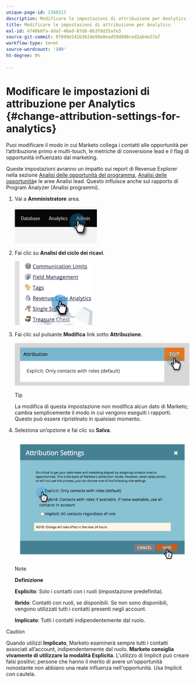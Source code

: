 ```yaml
---
unique-page-id: 2360217
description: Modificare le impostazioni di attribuzione per Analytics - Documenti Marketo - Documentazione del prodotto
title: Modificare le impostazioni di attribuzione per Analytics
exl-id: 4740b0fa-ddaf-46ed-87d6-8b3f8d35afe3
source-git-commit: 07899e541b3624e99e0ead59d898ced2ab4e57af
workflow-type: tm+mt
source-wordcount: '189'
ht-degree: 0%

---
```


# Modificare le impostazioni di attribuzione per Analytics {#change-attribution-settings-for-analytics}

Puoi modificare il modo in cui Marketo collega i contatti alle opportunità per l’attribuzione primo e multi-touch, le metriche di conversione lead e il flag di opportunità influenzato dal marketing.

Queste impostazioni avranno un impatto sui report di Revenue Explorer nella sezione [Analisi delle opportunità del programma](/help/marketo/product-docs/reporting/revenue-cycle-analytics/program-analytics/understanding-the-program-opportunity-analysis-area.md), [Analisi delle opportunità](/help/marketo/product-docs/reporting/revenue-cycle-analytics/revenue-explorer/understanding-opportunity-analysis-in-revenue-explorer.md)e le aree Analisi lead. Questo influisce anche sul rapporto di Program Analyzer (Analisi programmi).

1. Vai a **Amministratore** area.

   ![](assets/change-attribution-settings-for-analytics-1.png)

1. Fai clic su **Analisi del ciclo dei ricavi**.

   ![](assets/change-attribution-settings-for-analytics-2.png)

1. Fai clic sul pulsante **Modifica** link sotto **Attribuzione**.

   ![](assets/change-attribution-settings-for-analytics-3.png)

   >[!TIP]
   >
   >La modifica di questa impostazione non modifica alcun dato di Marketo; cambia semplicemente il modo in cui vengono eseguiti i rapporti. Questo può essere ripristinato in qualsiasi momento.

1. Seleziona un’opzione e fai clic su **Salva**.

   ![](assets/change-attribution-settings-for-analytics-4.png)

   >[!NOTE]
   >
   >**Definizione**
   >
   >**Esplicito**: Solo i contatti con i ruoli (impostazione predefinita).
   >
   >**Ibrido**: Contatti con ruoli, se disponibili. Se non sono disponibili, vengono utilizzati tutti i contatti presenti negli account.
   >
   >**Implicato**: Tutti i contatti indipendentemente dal ruolo.

>[!CAUTION]
>
>Quando utilizzi **Implicato**, Marketo esaminerà sempre tutti i contatti associati all’account, indipendentemente dal ruolo. **Marketo consiglia vivamente di utilizzare la modalità Esplicita**. L&#39;utilizzo di Implicit può creare falsi positivi; persone che hanno il merito di avere un&#39;opportunità nonostante non abbiano una reale influenza nell&#39;opportunità. Usa Implicit con cautela.
